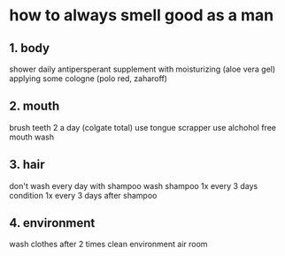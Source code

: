 # how to always smell good as a man
## 1. body
shower daily
antipersperant
supplement with moisturizing (aloe vera gel)
applying some cologne (polo red, zaharoff)
## 2. mouth
brush teeth 2 a day (colgate total)
use tongue scrapper
use alchohol free mouth wash
## 3. hair
don't wash every day with shampoo
wash shampoo 1x every 3 days
condition 1x every 3 days after shampoo
## 4. environment
wash clothes after 2 times
clean environment
air room
